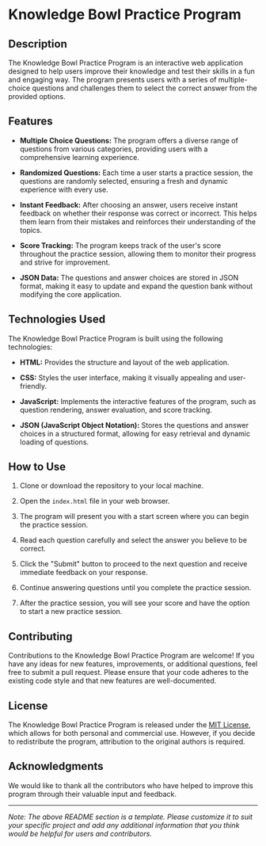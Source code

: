 # Knowledge Bowl Practice Program

## Description

The Knowledge Bowl Practice Program is an interactive web application designed to help users improve their knowledge and test their skills in a fun and engaging way. The program presents users with a series of multiple-choice questions and challenges them to select the correct answer from the provided options.

## Features

- **Multiple Choice Questions:** The program offers a diverse range of questions from various categories, providing users with a comprehensive learning experience.

- **Randomized Questions:** Each time a user starts a practice session, the questions are randomly selected, ensuring a fresh and dynamic experience with every use.

- **Instant Feedback:** After choosing an answer, users receive instant feedback on whether their response was correct or incorrect. This helps them learn from their mistakes and reinforces their understanding of the topics.

- **Score Tracking:** The program keeps track of the user's score throughout the practice session, allowing them to monitor their progress and strive for improvement.

- **JSON Data:** The questions and answer choices are stored in JSON format, making it easy to update and expand the question bank without modifying the core application.

## Technologies Used

The Knowledge Bowl Practice Program is built using the following technologies:

- **HTML:** Provides the structure and layout of the web application.

- **CSS:** Styles the user interface, making it visually appealing and user-friendly.

- **JavaScript:** Implements the interactive features of the program, such as question rendering, answer evaluation, and score tracking.

- **JSON (JavaScript Object Notation):** Stores the questions and answer choices in a structured format, allowing for easy retrieval and dynamic loading of questions.

## How to Use

1. Clone or download the repository to your local machine.

2. Open the `index.html` file in your web browser.

3. The program will present you with a start screen where you can begin the practice session.

4. Read each question carefully and select the answer you believe to be correct.

5. Click the "Submit" button to proceed to the next question and receive immediate feedback on your response.

6. Continue answering questions until you complete the practice session.

7. After the practice session, you will see your score and have the option to start a new practice session.

## Contributing

Contributions to the Knowledge Bowl Practice Program are welcome! If you have any ideas for new features, improvements, or additional questions, feel free to submit a pull request. Please ensure that your code adheres to the existing code style and that new features are well-documented.

## License

The Knowledge Bowl Practice Program is released under the [MIT License](LICENSE), which allows for both personal and commercial use. However, if you decide to redistribute the program, attribution to the original authors is required.

## Acknowledgments

We would like to thank all the contributors who have helped to improve this program through their valuable input and feedback.

---

*Note: The above README section is a template. Please customize it to suit your specific project and add any additional information that you think would be helpful for users and contributors.*
